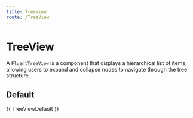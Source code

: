 ```yaml
---
title: TreeView
route: /TreeView
---
```


# TreeView
A `FluentTreeView` is a component that displays a hierarchical list of items, allowing users to expand and collapse nodes to navigate through the tree structure.

## Default
{{ TreeViewDefault }}
